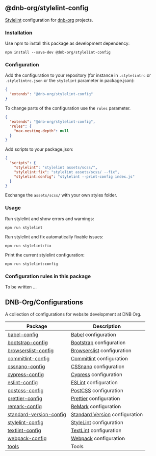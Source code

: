 ## @dnb-org/stylelint-config

[Stylelint](https://github.com/stylelint/stylelint) configuration for [dnb-org](https://github.com/dnb-org) projects.

### Installation

Use npm to install this package as development dependency:

```shell
npm install --save-dev @dnb-org/stylelint-config
```

### Configuration

Add the configuration to your repository (for instance in `.stylelintrc` or `.stylelintrc.json` or the `stylelint` parameter in package.json):

```json
{
  "extends": "@dnb-org/stylelint-config"
}
```

To change parts of the configuration use the `rules` parameter.

```json
{
  "extends": "@dnb-org/stylelint-config",
  "rules": {
    "max-nesting-depth": null
  }
}
```

Add scripts to your package.json:

```json
{
  "scripts": {
    "stylelint": "stylelint assets/scss/",
    "stylelint:fix": "stylelint assets/scss/ --fix",
    "stylelint:config": "stylelint --print-config index.js"
  }
}
```

Exchange the `assets/scss/` with your own styles folder.

### Usage

Run stylelint and show errors and warnings:

```shell
npm run stylelint
```

Run stylelint and fix automatically fixable issues:

```shell
npm run stylelint:fix
```

Print the current stylelint configuration:

```shell
npm run stylelint:config
```

### Configuration rules in this package

To be written ...

<!--- CONFIGURATIONS BEGIN --->

## DNB-Org/Configurations

A collection of configurations for website development at DNB Org.

<!-- prettier-ignore -->
| Package | Description |
| --- | ---- |
| [babel-config](https://github.com/dnb-org/configurations/tree/main/packages/babel-config) | [Babel](https://babeljs.io/) configuration |
| [bootstrap-config](https://github.com/dnb-org/configurations/tree/main/packages/bootstrap-config) | [Bootstrap](https://getbootstrap.com/) configuration |
| [browserslist-config](https://github.com/dnb-org/configurations/tree/main/packages/browserslist-config) | [Browserslist](https://github.com/browserslist/browserslist) configuration |
| [commitlint-config](https://github.com/dnb-org/configurations/tree/main/packages/commitlint-config) | [Commitlint](https://github.com/conventional-changelog/commitlint) configuration |
| [cssnano-config](https://github.com/dnb-org/configurations/tree/main/packages/cssnano-config) | [CSSnano](https://cssnano.co/) configuration |
| [cypress-config](https://github.com/dnb-org/configurations/tree/main/packages/cypress-config) | [Cypress](https://www.cypress.io/) configuration |
| [eslint-config](https://github.com/dnb-org/configurations/tree/main/packages/eslint-config) | [ESLint](https://github.com/eslint/eslint) configuration |
| [postcss-config](https://github.com/dnb-org/configurations/tree/main/packages/postcss-config) | [PostCSS](https://postcss.org/) configuration |
| [prettier-config](https://github.com/dnb-org/configurations/tree/main/packages/prettier-config) | [Prettier](https://prettier.io/) configuration |
| [remark-config](https://github.com/dnb-org/configurations/tree/main/packages/remark-config) | [ReMark](https://github.com/remarkjs/remark-lint) configuration |
| [standard-version-config](https://github.com/dnb-org/configurations/tree/main/packages/standard-version-config) | [Standard Version](https://github.com/conventional-changelog/standard-version) configuration |
| [stylelint-config](https://github.com/dnb-org/configurations/tree/main/packages/stylelint-config) | [StyleLint](https://github.com/stylelint/stylelint) configuration |
| [textlint-config](https://github.com/dnb-org/configurations/tree/main/packages/textlint-config) | [TextLint](https://github.com/textlint/textlint) configuration |
| [webpack-config](https://github.com/dnb-org/configurations/tree/main/packages/webpack-config) | [Webpack](https://webpack.js.org/) configuration |
| [tools](https://github.com/dnb-org/configurations/tree/main/packages/tools) | Tools |

<!--- CONFIGURATIONS END --->

